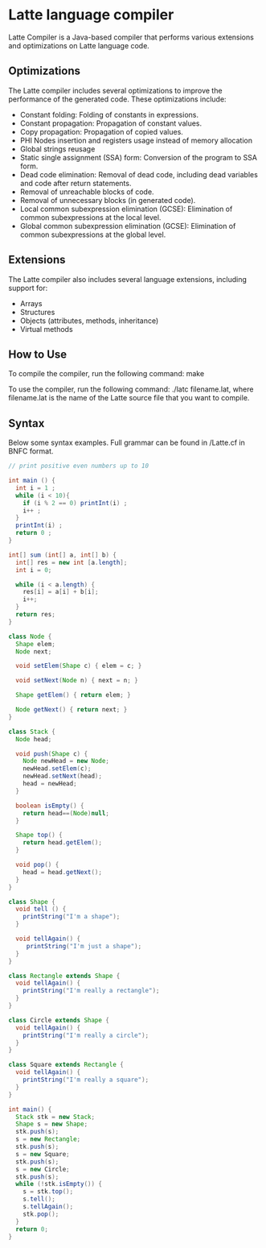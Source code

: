 # Latte language compiler

Latte Compiler is a Java-based compiler that performs various extensions and optimizations on Latte language code.


## Optimizations
The Latte compiler includes several optimizations to improve the performance of the generated code. These optimizations include:

 - Constant folding: Folding of constants in expressions.
 - Constant propagation: Propagation of constant values.
 - Copy propagation: Propagation of copied values.
 - PHI Nodes insertion and registers usage instead of memory allocation
 - Global strings reusage
 - Static single assignment (SSA) form: Conversion of the program to SSA form.
 - Dead code elimination: Removal of dead code, including dead variables and code after return statements.
 - Removal of unreachable blocks of code.
 - Removal of unnecessary blocks (in generated code).
 - Local common subexpression elimination (GCSE): Elimination of common subexpressions at the local level.
 - Global common subexpression elimination (GCSE): Elimination of common subexpressions at the global level.
 
## Extensions
The Latte compiler also includes several language extensions, including support for:
 - Arrays
 - Structures
 - Objects (attributes, methods, inheritance)
 - Virtual methods


## How to Use
To compile the compiler, run the following command: make

To use the compiler, run the following command: ./latc filename.lat, where filename.lat is the name of the Latte source file that you want to compile.

## Syntax
Below some syntax examples. Full grammar can be found in /Latte.cf in BNFC format.

```java
// print positive even numbers up to 10

int main () {
  int i = 1 ;
  while (i < 10){
    if (i % 2 == 0) printInt(i) ; 
    i++ ;
  }
  printInt(i) ;
  return 0 ;
}
```

```java
int[] sum (int[] a, int[] b) {
  int[] res = new int [a.length];
  int i = 0;

  while (i < a.length) {
    res[i] = a[i] + b[i];
    i++;
  }
  return res;
}
```

```java
class Node {
  Shape elem;
  Node next;

  void setElem(Shape c) { elem = c; }

  void setNext(Node n) { next = n; }

  Shape getElem() { return elem; }

  Node getNext() { return next; }
}

class Stack {
  Node head;

  void push(Shape c) {
    Node newHead = new Node;
    newHead.setElem(c);
    newHead.setNext(head);
    head = newHead;
  }

  boolean isEmpty() {
    return head==(Node)null;
  }

  Shape top() {
    return head.getElem();
  }

  void pop() {
    head = head.getNext();
  }
}

class Shape {
  void tell () {
    printString("I'm a shape");
  }

  void tellAgain() {
     printString("I'm just a shape");
  }
}

class Rectangle extends Shape {
  void tellAgain() {
    printString("I'm really a rectangle");
  }
}

class Circle extends Shape {
  void tellAgain() {
    printString("I'm really a circle");
  }
}

class Square extends Rectangle {
  void tellAgain() {
    printString("I'm really a square");
  }
}

int main() {
  Stack stk = new Stack;
  Shape s = new Shape;
  stk.push(s);
  s = new Rectangle;
  stk.push(s);
  s = new Square;
  stk.push(s);
  s = new Circle;
  stk.push(s);
  while (!stk.isEmpty()) {
    s = stk.top();
    s.tell();
    s.tellAgain();
    stk.pop();
  }
  return 0;
}
```



